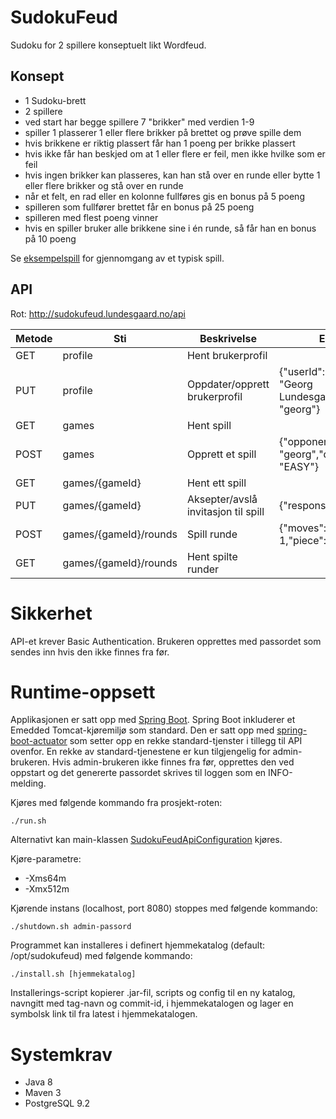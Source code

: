 # SudokuFeud

Sudoku for 2 spillere konseptuelt likt Wordfeud.

## Konsept

* 1 Sudoku-brett
* 2 spillere
* ved start har begge spillere 7 "brikker" med verdien 1-9
* spiller 1 plasserer 1 eller flere brikker på brettet og prøve spille dem
* hvis brikkene er riktig plassert får han 1 poeng per brikke plassert
* hvis ikke får han beskjed om at 1 eller flere er feil, men ikke hvilke som er feil
* hvis ingen brikker kan plasseres, kan han stå over en runde eller bytte 1 eller flere
  brikker og stå over en runde
* når et felt, en rad eller en kolonne fullføres gis en bonus på 5 poeng
* spilleren som fullfører brettet får en bonus på 25 poeng
* spilleren med flest poeng vinner
* hvis en spiller bruker alle brikkene sine i én runde, så får han en bonus på 10 poeng

Se [eksempelspill](sample.md) for gjennomgang av et typisk spill.

## API

Rot: http://sudokufeud.lundesgaard.no/api

| Metode | Sti                   | Beskrivelse                         | Eksempel
| ------ | --------------------- | ----------------------------------- |--------------------
| GET    | profile               | Hent brukerprofil                   | 
| PUT    | profile               | Oppdater/opprett brukerprofil       | {"userId": "georg","name": "Georg Lundesgaard","password": "georg"}
| GET    | games                 | Hent spill                          |
| POST   | games                 | Opprett et spill                    | {"opponent": "georg","difficulty": "EASY"}
| GET    | games/{gameId}        | Hent ett spill                      |
| PUT    | games/{gameId}        | Aksepter/avslå invitasjon til spill | {"response": "ACCEPT"}
| POST   | games/{gameId}/rounds | Spill runde                         | {"moves": [{"x": 1,"y": 1,"piece": 9}, ...]}
| GET    | games/{gameId}/rounds | Hent spilte runder                  |

# Sikkerhet

API-et krever Basic Authentication. Brukeren opprettes med passordet som sendes inn 
hvis den ikke finnes fra før.

# Runtime-oppsett

Applikasjonen er satt opp med [Spring Boot](http://projects.spring.io/spring-boot/). Spring Boot inkluderer et Emedded Tomcat-kjøremiljø 
som standard. Den er satt opp med [spring-boot-actuator](https://github.com/spring-projects/spring-boot/tree/master/spring-boot-actuator) 
som setter opp en rekke standard-tjenster i tillegg til API ovenfor. En rekke av standard-tjenestene
er kun tilgjengelig for admin-brukeren. Hvis admin-brukeren ikke finnes fra før, opprettes den ved
oppstart og det genererte passordet skrives til loggen som en INFO-melding.

Kjøres med følgende kommando fra prosjekt-roten:

	./run.sh

Alternativt kan main-klassen [SudokuFeudApiConfiguration](sudokufeud-api/src/main/java/no/lundesgaard/sudokufeud/api/SudokuFeudApiConfiguration.java) kjøres. 

Kjøre-parametre:

* -Xms64m 
* -Xmx512m

Kjørende instans (localhost, port 8080) stoppes med følgende kommando:

	./shutdown.sh admin-passord

Programmet kan installeres i definert hjemmekatalog (default: /opt/sudokufeud) med følgende kommando:

	./install.sh [hjemmekatalog]

Installerings-script kopierer .jar-fil, scripts og config til en ny katalog, navngitt med tag-navn og commit-id, i hjemmekatalogen
og lager en symbolsk link til fra latest i hjemmekatalogen.

# Systemkrav

* Java 8
* Maven 3
* PostgreSQL 9.2
